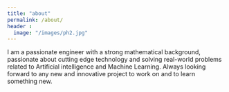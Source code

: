 ```yaml
---
title: "about"
permalink: /about/
header :
  image: "/images/ph2.jpg"
---
```

I am a passionate engineer with a strong mathematical background, passionate about cutting edge technology and solving real-world problems related to Artificial intelligence and Machine Learning. Always looking forward to any new and innovative project to work on and to learn something new.
